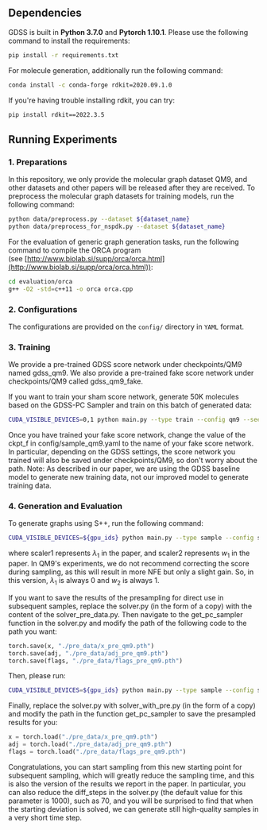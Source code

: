 ## Dependencies
GDSS is built in **Python 3.7.0** and **Pytorch 1.10.1**. Please use the following command to install the requirements:
```sh
pip install -r requirements.txt
```
For molecule generation, additionally run the following command:
```sh
conda install -c conda-forge rdkit=2020.09.1.0
```

If you're having trouble installing rdkit, you can try:
```sh
pip install rdkit==2022.3.5
```
## Running Experiments
### 1. Preparations
In this repository, we only provide the molecular graph dataset QM9, and other datasets and other papers will be released after they are received. To preprocess the molecular graph datasets for training models, run the following command:
```sh
python data/preprocess.py --dataset ${dataset_name}
python data/preprocess_for_nspdk.py --dataset ${dataset_name}
```
For the evaluation of generic graph generation tasks, run the following command to compile the ORCA program (see [http://www.biolab.si/supp/orca/orca.html](http://www.biolab.si/supp/orca/orca.html)):
```sh
cd evaluation/orca 
g++ -O2 -std=c++11 -o orca orca.cpp
```
### 2. Configurations
The configurations are provided on the `config/` directory in `YAML` format. 
### 3. Training
We provide a pre-trained GDSS score network under checkpoints/QM9 named gdss_qm9. We also provide a pre-trained fake score network under checkpoints/QM9 called gdss_qm9_fake.

If you want to train your sham score network, generate 50K molecules based on the GDSS-PC Sampler and train on this batch of generated data:
```sh
CUDA_VISIBLE_DEVICES=0,1 python main.py --type train --config qm9 --seed 42
```
Once you have trained your fake score network, change the value of the ckpt_f in config/sample_qm9.yaml to the name of your fake score network. In particular, depending on the GDSS settings, the score network you trained will also be saved under checkpoints/QM9, so don't worry about the path.
Note: As described in our paper, we are using the GDSS baseline model to generate new training data, not our improved model to generate training data.
### 4. Generation and Evaluation
To generate graphs using S++, run the following command:
```sh
CUDA_VISIBLE_DEVICES=${gpu_ids} python main.py --type sample --config sample_qm9 --scaler1 1.15 --scaler1 1.09
```
where scaler1 represents $\lambda_1$ in the paper, and scaler2 represents $w_1$ in the paper. In QM9's experiments, we do not recommend correcting the score during sampling, as this will result in more NFE but only a slight gain. So, in this version, $\lambda_1$ is always 0 and $w_2$ is always 1.

If you want to save the results of the presampling for direct use in subsequent samples, replace the solver.py (in the form of a copy) with the content of the solver_pre_data.py. Then navigate to the get_pc_sampler function in the solver.py and modify the path of the following code to the path you want:
```py
torch.save(x, "./pre_data/x_pre_qm9.pth")
torch.save(adj, "./pre_data/adj_pre_qm9.pth")
torch.save(flags, "./pre_data/flags_pre_qm9.pth")
```
Then, please run:
```sh
CUDA_VISIBLE_DEVICES=${gpu_ids} python main.py --type sample --config sample_qm9 --scaler1 1.15 --scaler1 1.09
```
Finally, replace the solver.py with solver_with_pre.py (in the form of a copy) and modify the path in the function get_pc_sampler to save the presampled results for you:
```py
x = torch.load("./pre_data/x_pre_qm9.pth")
adj = torch.load("./pre_data/adj_pre_qm9.pth")
flags = torch.load("./pre_data/flags_pre_qm9.pth")
```
Congratulations, you can start sampling from this new starting point for subsequent sampling, which will greatly reduce the sampling time, and this is also the version of the results we report in the paper. In particular, you can also reduce the diff_steps in the solver.py (the default value for this parameter is 1000), such as 70, and you will be surprised to find that when the starting deviation is solved, we can generate still high-quality samples in a very short time step.